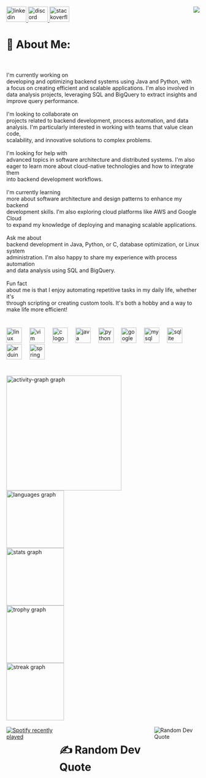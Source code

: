 ###

<img align="right" src="https://profile-counter.glitch.me/damianp91/count.svg?"  />

###

###

<div align="left">
  <a href="https://www.linkedin.com/in/damian-posada-/" target="_blank">
    <img src="https://raw.githubusercontent.com/maurodesouza/profile-readme-generator/master/src/assets/icons/social/linkedin/default.svg" width="52" height="40" alt="linkedin logo"  />
  </a>
  <a href="https://discord.com/channels/@me" target="_blank">
    <img src="https://raw.githubusercontent.com/maurodesouza/profile-readme-generator/master/src/assets/icons/social/discord/default.svg" width="52" height="40" alt="discord logo"  />
  </a>
  <a href="https://stackoverflow.com/users/17776834/damian-posada" target="_blank">
    <img src="https://raw.githubusercontent.com/maurodesouza/profile-readme-generator/master/src/assets/icons/social/stackoverflow/default.svg" width="52" height="40" alt="stackoverflow logo"  />
  </a>
</div>

###

<h1 align="left">💫 About Me:</h1>

###

<br clear="both">

<p align="left">I'm currently working on<br>developing and optimizing backend systems using Java and Python, with<br>a focus on creating efficient and scalable applications. I'm also involved in<br>data analysis projects, leveraging SQL and BigQuery to extract insights and<br>improve query performance.<br><br>I'm looking to collaborate on<br>projects related to backend development, process automation, and data<br>analysis. I'm particularly interested in working with teams that value clean code,<br>scalability, and innovative solutions to complex problems.<br><br>I'm looking for help with<br>advanced topics in software architecture and distributed systems. I'm also<br>eager to learn more about cloud-native technologies and how to integrate them<br>into backend development workflows.<br><br>I'm currently learning<br>more about software architecture and design patterns to enhance my backend<br>development skills. I'm also exploring cloud platforms like AWS and Google Cloud<br>to expand my knowledge of deploying and managing scalable applications.<br><br>Ask me about<br>backend development in Java, Python, or C, database optimization, or Linux system<br>administration. I'm also happy to share my experience with process automation<br>and data analysis using SQL and BigQuery.<br><br>Fun fact<br>about me is that I enjoy automating repetitive tasks in my daily life, whether it's<br>through scripting or creating custom tools. It's both a hobby and a way to<br>make life more efficient!</p>

<h1></h1>

<div align="left">
  <img src="https://cdn.jsdelivr.net/gh/devicons/devicon/icons/linux/linux-original.svg" height="40" alt="linux logo"  />
  <img width="12" />
  <img src="https://cdn.jsdelivr.net/gh/devicons/devicon/icons/vim/vim-original.svg" height="40" alt="vim logo"  />
  <img width="12" />
  <img src="https://cdn.jsdelivr.net/gh/devicons/devicon/icons/c/c-original.svg" height="40" alt="c logo"  />
  <img width="12" />
  <img src="https://cdn.jsdelivr.net/gh/devicons/devicon/icons/java/java-original.svg" height="40" alt="java logo"  />
  <img width="12" />
  <img src="https://cdn.jsdelivr.net/gh/devicons/devicon/icons/python/python-original.svg" height="40" alt="python logo"  />
  <img width="12" />
  <img src="https://cdn.jsdelivr.net/gh/devicons/devicon/icons/googlecloud/googlecloud-original.svg" height="40" alt="googlecloud logo"  />
  <img width="12" />
  <img src="https://cdn.jsdelivr.net/gh/devicons/devicon/icons/mysql/mysql-original.svg" height="40" alt="mysql logo"  />
  <img width="12" />
  <img src="https://cdn.jsdelivr.net/gh/devicons/devicon/icons/sqlite/sqlite-original.svg" height="40" alt="sqlite logo"  />
  <img width="12" />
  <img src="https://cdn.jsdelivr.net/gh/devicons/devicon/icons/arduino/arduino-original.svg" height="40" alt="arduino logo"  />
  <img width="12" />
  <img src="https://cdn.jsdelivr.net/gh/devicons/devicon/icons/spring/spring-original.svg" height="40" alt="spring logo"  />
</div>
<h1></h1>
<div align="left">
  <img src="https://github-readme-activity-graph.vercel.app/graph?username=damianp91&radius=16&theme=gruvbox&area=true&order=5" height="300" alt="activity-graph graph" /> <br>
  <img src="https://github-readme-stats.vercel.app/api/top-langs?username=damianp91&locale=en&hide_title=false&layout=compact&card_width=320&langs_count=5&theme=gruvbox&hide_border=false&order=2" height="150" alt="languages graph" /> <br>
  <img src="https://github-readme-stats.vercel.app/api?username=damianp91&hide_title=false&hide_rank=false&show_icons=true&include_all_commits=true&count_private=true&disable_animations=false&theme=gruvbox&locale=en&hide_border=false&order=1" height="150" alt="stats graph" /> <br>
  <img src="https://github-profile-trophy.vercel.app?username=damianp91&theme=gruvbox&column=-1&row=1&margin-w=8&margin-h=8&no-bg=false&no-frame=false&order=4" height="150" alt="trophy graph" /> <br>
  <img src="https://streak-stats.demolab.com?user=damianp91&locale=en&mode=daily&theme=gruvbox&hide_border=false&border_radius=5&order=3" height="150" alt="streak graph"  />
</div>
<br clear="both">

<div align="left" style="display: flex; justify-content: space-between;">
  <div>
    <a href="https://open.spotify.com/user/31kfnkkfvvf4u4dnaavnqpsfix7a">
      <img src="https://spotify-recently-played-readme.vercel.app/api?user=31kfnkkfvvf4u4dnaavnqpsfix7a&count=7&unique=false" alt="Spotify recently played"  />
    </a>
  </div>
  <h1 align="left">✍️ Random Dev Quote</h1>
  <div>
    <img src="https://quotes-github-readme.vercel.app/api?type=horizontal&theme=gruvbox" alt="Random Dev Quote"  />
  </div>
</div>

<h1></h1>

<!-- Proudly created with GPRM ( https://gprm.itsvg.in ) -->

